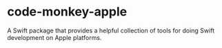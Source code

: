 # code-monkey-apple
A Swift package that provides a helpful collection of tools for doing Swift development on Apple platforms.
